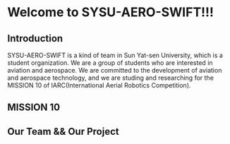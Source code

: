 # Welcome to SYSU-AERO-SWIFT!!!
<!-- 
访问者一点开页面，就能看到这个 markdown 文档的内容
通常可用放一下整个项目的简介以及子页面的跳转链接 
-->
## Introduction

SYSU-AERO-SWIFT is a kind of team in Sun Yat-sen University, which is a student organization. We are a group of students who are interested in aviation and aerospace. We are committed to the development of aviation and aerospace technology, and we are studing and researching for the MISSION 10 of IARC(International Aerial Robotics Competition). 

## MISSION 10

## Our Team && Our Project

